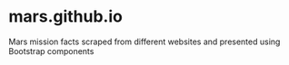 # mars.github.io
Mars mission facts scraped from different websites and presented using Bootstrap components
